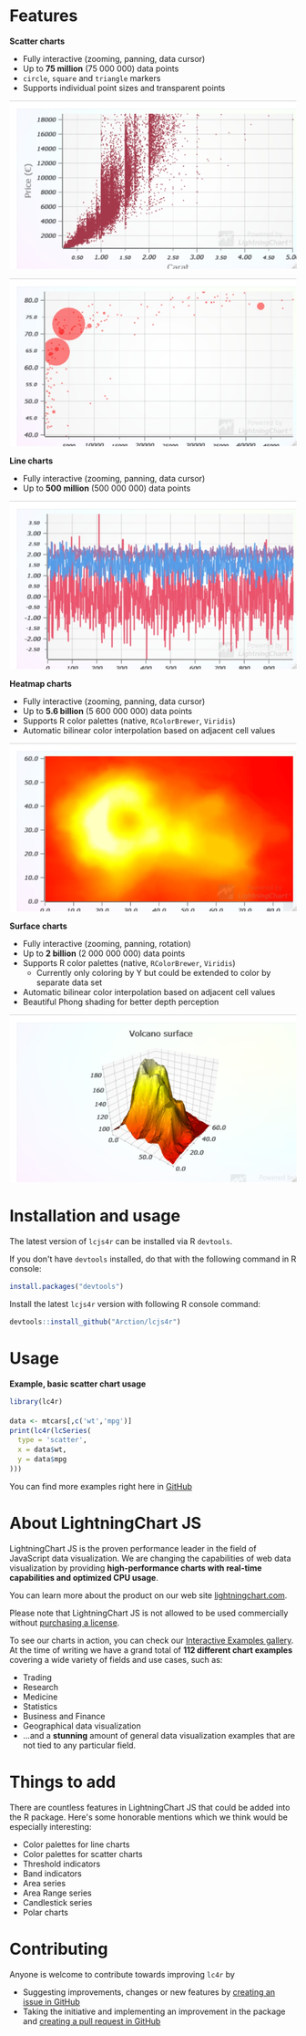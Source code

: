 # Features

**Scatter charts**

- Fully interactive (zooming, panning, data cursor)
- Up to **75 million** (75 000 000) data points
- `circle`, `square` and `triangle` markers
- Supports individual point sizes and transparent points

![Interactive R Scatter Chart](./readme/screenshots/scatter.jpeg)

![Interactive R Bubble Chart](./readme/screenshots/bubble.jpeg)

**Line charts**

- Fully interactive (zooming, panning, data cursor)
- Up to **500 million** (500 000 000) data points

![Interactive R Line Chart](./readme/screenshots/line.jpeg)

**Heatmap charts**

- Fully interactive (zooming, panning, data cursor)
- Up to **5.6 billion** (5 600 000 000) data points
- Supports R color palettes (native, `RColorBrewer`, `Viridis`)
- Automatic bilinear color interpolation based on adjacent cell values

![Interactive R Heatmap Chart](./readme/screenshots/heatmap.jpeg)

**Surface charts**

- Fully interactive (zooming, panning, rotation)
- Up to **2 billion** (2 000 000 000) data points
- Supports R color palettes (native, `RColorBrewer`, `Viridis`)
  - Currently only coloring by Y but could be extended to color by separate data set
- Automatic bilinear color interpolation based on adjacent cell values
- Beautiful Phong shading for better depth perception

![Interactive R Surface Chart](./readme/screenshots/surface.jpeg)

# Installation and usage

The latest version of `lcjs4r` can be installed via R `devtools`.

If you don't have `devtools` installed, do that with the following command in R console:

```r
install.packages("devtools")
```

Install the latest `lcjs4r` version with following R console command:

```r
devtools::install_github("Arction/lcjs4r")
```

# Usage

**Example, basic scatter chart usage**

```r
library(lc4r)

data <- mtcars[,c('wt','mpg')]
print(lc4r(lcSeries(
  type = 'scatter',
  x = data$wt,
  y = data$mpg
)))
```

You can find more examples right here in [GitHub](./examples)

# About LightningChart JS

LightningChart JS is the proven performance leader in the field of JavaScript data visualization. We are changing the capabilities of web data visualization by providing **high-performance charts with real-time capabilities and optimized CPU usage**.

You can learn more about the product on our web site [lightningchart.com](https://www.arction.com/lightningchart-js/).

Please note that LightningChart JS is not allowed to be used commercially without [purchasing a license](https://www.arction.com/lightningchart-js-pricing/).

To see our charts in action, you can check our [Interactive Examples gallery](https://www.arction.com/lightningchart-js-interactive-examples/). At the time of writing we have a grand total of **112 different chart examples** covering a wide variety of fields and use cases, such as:

- Trading
- Research
- Medicine
- Statistics
- Business and Finance
- Geographical data visualization
- ...and a **stunning** amount of general data visualization examples that are not tied to any particular field.

# Things to add

There are countless features in LightningChart JS that could be added into the R package. Here's some honorable mentions which we think would be especially interesting:

- Color palettes for line charts
- Color palettes for scatter charts
- Threshold indicators
- Band indicators
- Area series
- Area Range series
- Candlestick series
- Polar charts

# Contributing

Anyone is welcome to contribute towards improving `lc4r` by

- Suggesting improvements, changes or new features by [creating an issue in GitHub](./readme/creating-issue.md)
- Taking the initiative and implementing an improvement in the package and [creating a pull request in GitHub](./readme/creating-pull-request.md)
